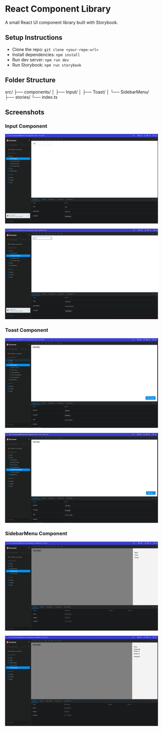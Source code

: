 # React Component Library

A small React UI component library built with Storybook.

## Setup Instructions

- Clone the repo: `git clone <your-repo-url>`
- Install dependencies: `npm install`
- Run dev server: `npm run dev`
- Run Storybook: `npm run storybook`

## Folder Structure

src/
├── components/
│ ├── Input/
│ ├── Toast/
│ └── SidebarMenu/
├── stories/
└── index.ts

## Screenshots

### Input Component

![input-text](./screenshots/input-text.png)

![input-password](./screenshots/input-password.png)

### Toast Component

![toast-info](./screenshots/toast-info.png)

![toast-with-close](./screenshots/toast-with-close.png)

### SidebarMenu Component

![sidebar-1level](./screenshots/sidebar-1level.png)

![sidebar-2level.png](./screenshots/sidebar-2level.png)
